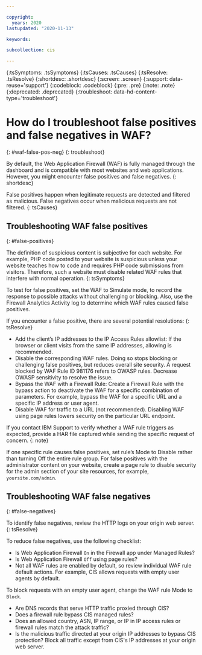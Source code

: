 ```yaml
---

copyright:
  years: 2020
lastupdated: "2020-11-13"

keywords:

subcollection: cis

---
```


{:tsSymptoms: .tsSymptoms}
{:tsCauses: .tsCauses}
{:tsResolve: .tsResolve}
{:shortdesc: .shortdesc}
{:screen: .screen}
{:support: data-reuse='support'}
{:codeblock: .codeblock}
{:pre: .pre}
{:note: .note}
{:deprecated: .deprecated}
{:troubleshoot: data-hd-content-type='troubleshoot'}


# How do I troubleshoot false positives and false negatives in WAF?
{: #waf-false-pos-neg}
{: troubleshoot}

By default, the Web Application Firewall (WAF) is fully managed through the dashboard and is compatible with most websites and web applications. However, you might encounter false positives and false negatives.
{: shortdesc}

False positives happen when legitimate requests are detected and filtered as malicious. False negatives occur when malicious requests are not filtered.
{: tsCauses}

## Troubleshooting WAF false positives
{: #false-positives}

The definition of suspicious content is subjective for each website.  For example, PHP code posted to your website is suspicious unless your website teaches how to code and requires PHP code submissions from visitors.  Therefore, such a website must disable related WAF rules that interfere with normal operation.
{: tsSymptoms}

To test for false positives, set the WAF to Simulate mode, to record the response to possible attacks without challenging or blocking. Also, use the Firewall Analytics Activity log to determine which WAF rules caused false positives.

If you encounter a false positive, there are several potential resolutions:
{: tsResolve}

- Add the client’s IP addresses to the IP Access Rules allowlist: If the browser or client visits from the same IP addresses, allowing is recommended.  
- Disable the corresponding WAF rules. Doing so stops blocking or challenging false positives, but reduces overall site security. A request blocked by WAF Rule ID 981176 refers to OWASP rules. Decrease OWASP sensitivity to resolve the issue.
- Bypass the WAF with a Firewall Rule: Create a Firewall Rule with the bypass action to deactivate the WAF for a specific combination of parameters. For example, bypass the WAF for a specific URL and a specific IP address or user agent.
- Disable WAF for traffic to a URL (not recommended).  Disabling WAF using page rules lowers security on the particular URL endpoint.

If you contact IBM Support to verify whether a WAF rule triggers as expected, provide a HAR file captured while sending the specific request of concern.
{: note}

If one specific rule causes false positives, set rule’s Mode to Disable rather than turning Off the entire rule group. For false positives with the administrator content on your website, create a page rule to disable security for the admin section of your site resources, for example, `yoursite.com/admin`.

## Troubleshooting WAF false negatives
{: #false-negatives}

To identify false negatives, review the HTTP logs on your origin web server.
{: tsResolve}

To reduce false negatives, use the following checklist:

- Is Web Application Firewall `On` in the Firewall app under Managed Rules?
- Is Web Application Firewall `Off` using page rules?
- Not all WAF rules are enabled by default, so review individual WAF rule default actions.  For example, CIS allows requests with empty user agents by default. 
  
To block requests with an empty user agent, change the WAF rule Mode to `Block`.

- Are DNS records that serve HTTP traffic proxied through CIS?
- Does a firewall rule bypass CIS managed rules?
- Does an allowed country, ASN, IP range, or IP in IP access rules or firewall rules match the attack traffic?
- Is the malicious traffic directed at your origin IP addresses to bypass CIS protection? Block all traffic except from CIS's IP addresses at your origin web server.
